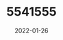 ---
title: 5541555
date: 2022-01-26
draft: false
name: 甘城なつき
img_url: https://ae05.alicdn.com/kf/H08b643e08f3544238778329ca298d182N.png
original_fn: DSCF0454.jpg
tags:
- 甘城なつき

---